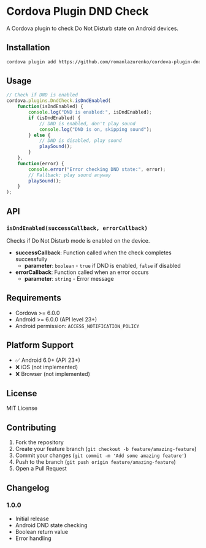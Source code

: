 # Cordova Plugin DND Check

A Cordova plugin to check Do Not Disturb state on Android devices.

## Installation

```bash
cordova plugin add https://github.com/romanlazurenko/cordova-plugin-dndcheck.git
```

## Usage

```javascript
// Check if DND is enabled
cordova.plugins.DndCheck.isDndEnabled(
    function(isDndEnabled) {
        console.log("DND is enabled:", isDndEnabled);
        if (isDndEnabled) {
            // DND is enabled, don't play sound
            console.log("DND is on, skipping sound");
        } else {
            // DND is disabled, play sound
            playSound();
        }
    },
    function(error) {
        console.error("Error checking DND state:", error);
        // Fallback: play sound anyway
        playSound();
    }
);
```

## API

### `isDndEnabled(successCallback, errorCallback)`

Checks if Do Not Disturb mode is enabled on the device.

- **successCallback**: Function called when the check completes successfully
  - **parameter**: `boolean` - `true` if DND is enabled, `false` if disabled
- **errorCallback**: Function called when an error occurs
  - **parameter**: `string` - Error message

## Requirements

- Cordova >= 6.0.0
- Android >= 6.0.0 (API level 23+)
- Android permission: `ACCESS_NOTIFICATION_POLICY`

## Platform Support

- ✅ Android 6.0+ (API 23+)
- ❌ iOS (not implemented)
- ❌ Browser (not implemented)

## License

MIT License

## Contributing

1. Fork the repository
2. Create your feature branch (`git checkout -b feature/amazing-feature`)
3. Commit your changes (`git commit -m 'Add some amazing feature'`)
4. Push to the branch (`git push origin feature/amazing-feature`)
5. Open a Pull Request

## Changelog

### 1.0.0
- Initial release
- Android DND state checking
- Boolean return value
- Error handling 